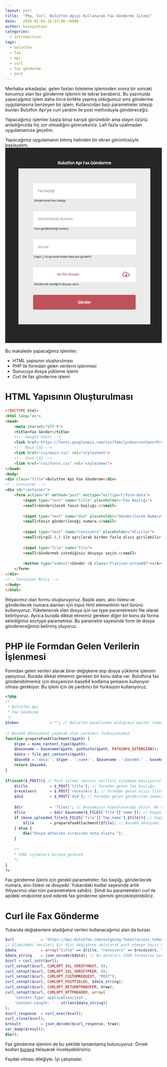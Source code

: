 ```yaml
---
layout: post
title:  "Php, Curl, Bulutfon Apiyi Kullanarak Fax Gönderme İşlemi"
date:   2016-01-04 22:53:06 +0800
author: huseyintunc
categories:
  - introduction
tags:
  - bulutfon
  - fax
  - api
  - curl
  - fax gönderme
  - post
---
```


Merhaba arkadaşlar, gelen faxları listeleme işleminden sonra bir sonraki konumuz olan fax gönderme işlemini ile tekrar beraberiz. Bu yazımızda yapacağımız işlem daha önce birlikte yapmış olduğumuz sms gönderme uygulamasına benzeyen bir işlem. Kullanıcıdan bazı parametreler isteyip bunları Bulutfon Api'ye curl yardımı ile post methoduyla göndereceğiz. 

Yapacağımız işlemler başta biraz karışık görünebilir ama olayın özünü anladığınızda hiç zor olmadığını göreceksiniz. Lafı fazla uzatmadan uygulamamıza geçelim. 

Yapacağımız uygulamanın bitmiş halinden bir ekran görüntüsüyle başlayalım;
![Bulutfon Fax Gönderme](/images/bulutfon-fax-gonderme.png)
 
Bu makalede yapacağımız işlemler;

* HTML yapısının oluşturulması
* PHP ile formdan gelen verilerin işlenmesi
* Sunucuya dosya yükleme işlemi
* Curl ile fax gönderme işlemi


# HTML Yapısının Oluşturulması

```html
<!DOCTYPE html>
<html lang="en">
<head>
    <meta charset="UTF-8">
    <title>Fax Gönder</title>
    <!-- Google Fonts -->
    <link href='https://fonts.googleapis.com/css?family=Source+Sans+Pro:400,900,700,600,300,200&subset=latin,latin-ext' rel='stylesheet' type='text/css'>
    <!-- Main CSS -->
    <link href="css/main.css" rel="stylesheet">
    <!-- Font CSS -->
    <link href="css/fonts.css" rel="stylesheet">
</head>
<body>
<div class="title">Bulutfon Api Fax Gönderme</div>
<!-- Container -->
<div id="container">
    <form action="#" method="post" enctype="multipart/form-data">
        <input type="text" name="title" placeholder="Fax Başlığı">
        <small>Gönderilecek faxın başlığı.</small>

        <input type="text" name="did" placeholder="Gönderilecek Numara">
        <small>Faxın gönderileceği numara.</small>

        <input type="text" name="receivers" placeholder="Alıcılar">
        <small>Virgül (,) ile ayrılarak birden fazla alıcı girilebilir.</small>

        <input type="file" name="file">
        <small>Göndermek istediğiniz dosyayı seçin.</small>

        <button type="submit">Gönder <i class="flaticon-arrow487"></i></button>
    </form>
</div>
<!-- Container Bitiş -->
</body>
</html>
```

İhtiyacımız olan formu oluşturuyoruz. Başlık alanı, alıcı listesi ve gönderilecek numara alanları için input html elementinin text türünü kullanıyoruz. Yükelenecek olan dosya için ise type parametresini file olarak belirtiyoruz. Ayrıca burada dikkat etmemiz gereken diğer bir konu da forma eklediğimiz enctype parametresi. Bu parametre sayesinde form ile dosya göndereceğimizi belirmiş oluyoruz.  

# PHP ile Formdan Gelen Verilerin İşlenmesi

Formdan gelen verileri alarak birer değişkene atıp dosya yükleme işlemini yapıyoruz. Burada dikkat etmemiz gereken bir konu daha var. Bulutfona fax gönderebilmemiz için dosyamızın base64 kodlama şemasını kullanıyor olması gerekiyor. Bu işlem için de yardımcı bir fonksiyon kullanıyoruz. 

```php
<?php
/*
 * Bulutfon Api
 * Fax Gönderme
 */
$token              = ""; // Bulutfon panelinden aldığımız master token

// Base64 dönüşümünü yapacak olan yardımcı fonksiyonumuz.
function prepareFaxAttachment($path) {
    $type = mime_content_type($path);
    $basename = basename($path, pathinfo($path, PATHINFO_EXTENSION));
    $data = file_get_contents($path);
    $base64 = 'data:'. $type . ';name:'. $basename .';base64:' . base64_encode($data);
    return $base64;
}

if(isset($_POST)){ // Post işlemi sonrası verileri işlemeye başlıyoruz
    $title          = $_POST['title']; // Formdan gelen fax başlığı
    $receivers      = $_POST['receivers']; // Formdan gelen alıcı listesi
    $did            = $_POST['did']; // Formdan gelen gönderilen numara
    
    $dir            = 'files/'; // Dosyamızın kopyalanacağı dizin. Bu dizinin izinleri 777 olacak şekilde ayarlanmalıdır. 
    $file           = $dir.basename($_FILES['file']['name']); // Kopyalama işlemi öncesi gelen dosyanın nereye hangi isimle kayıt olacağını belirliyoruz.
    if (move_uploaded_file($_FILES['file']['tmp_name'],$file)){ // Kopyalam işlemi
        $file       = prepareFaxAttachment($file); // Base64 dönüşümü
    } else {
        die("Dosya aktarımı sırasında hata oluştu.");
    }
    
    /*
    * CURL işlemleri buraya gelecek
    */
}
?>
```
Fax gönderme işlemi için gerekli parametreler; fax başlığı, gönderilecek numara, alıcı listesi ve dosyadır. Yukarıdaki kodlar sayesinde artık ihtiyacımız olan tüm parametrelere sahibiz. Şimdi bu parametreleri curl ile apideki endpointe post ederek fax gönderme işlemini gerçekleştirebiliriz.

# Curl ile Fax Gönderme
Yukarıda değişkenlere atadığımız verileri kullanacağımız alan da burası. 

```php
$url            = 'https://api.bulutfon.com/outgoing-faxes?access_token='.$token; // Fax gönderme işlemini yapacağımız servis
// Elimizdeki verileri bir dizi değişkene aktararak post etmeye hazır hale getiriyoruz.
$data           = array("title" => $title, "receivers" => $receivers, "did" => $did, "attachment" => $file);
$data_string    = json_encode($data); // Bu dataları JSON formatına çeviriyoruz.
$curl = curl_init($url);
curl_setopt($curl, CURLOPT_SSL_VERIFYHOST, 0);
curl_setopt($curl, CURLOPT_SSL_VERIFYPEER, 0);
curl_setopt($curl, CURLOPT_CUSTOMREQUEST, "POST");                                                                     
curl_setopt($curl, CURLOPT_POSTFIELDS, $data_string);                                                                  
curl_setopt($curl, CURLOPT_RETURNTRANSFER, true);                                                                   
curl_setopt($curl, CURLOPT_HTTPHEADER, array(                                                                          
    'Content-Type: application/json',                                                                                
    'Content-Length: ' . strlen($data_string))                                                                       
);
$curl_response  = curl_exec($curl);
curl_close($curl);
$result         = json_decode($curl_response, true);
var_dump($result);
die();
```
Fax gönderme işlemini de bu şekilde tamamlamış bulunuyoruz. Örnek kodları [buraya][df1] tıklayarak inceleyebilirsiniz. 

Faydalı olması dileğiyle.
İyi çalışmalar.

   [df1]: <https://github.com/hsyntnc/BulutfonSampleApps/tree/master/sendFax>
